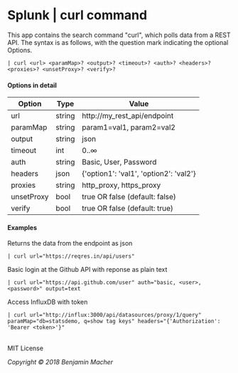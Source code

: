 # Splunk | curl command
This app contains the search command "curl", which polls data from a REST API. The syntax is as follows, with the question mark indicating the optional Options.

```
| curl <url> <paramMap>? <output>? <timeout>? <auth>? <headers>? <proxies>? <unsetProxy>? <verify>?
```

#### Options in detail

Option | Type | Value
---- | ---- | ----
url | string | http://my_rest_api/endpoint
paramMap | string | param1=val1, param2=val2
output | string | json || text (default: jsont)
timeout | int | 0..∞
auth | string | Basic, User, Password
headers | json | {'option1': 'val1', 'option2': 'val2'}
proxies | string | http_proxy, https_proxy
unsetProxy | bool | true OR false (default: false)
verify | bool | true OR false (default: true)

#### Examples
Returns the data from the endpoint as json
```
| curl url="https://reqres.in/api/users"
```
Basic login at the Github API with reponse as plain text
```
| curl url="https://api.github.com/user" auth="basic, <user>, <password>" output=text
```
Access InfluxDB with token
```
| curl url="http://influx:3000/api/datasources/proxy/1/query" paramMap="db=statsdemo, q=show tag keys" headers="{'Authorization': 'Bearer <token>'}"
```
<br>
MIT License 

_Copyright © 2018 Benjamin Macher_
